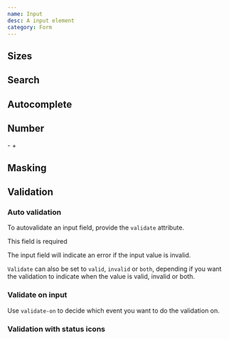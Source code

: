 ```yaml
---
name: Input
desc: A input element
category: Form
---
```


<core-knobs  element="core-input">
<core-input placeholder="Optional placeholder"></core-input>
</core-knobs>

## Sizes

<core-knobs hideTabs  element="core-input">
<core-input size="sm" placeholder="Small"></core-input>
<core-input size="md" placeholder="Medium"></core-input>
<core-input size="lg" placeholder="Large"></core-input>
</core-knobs>

## Search

<core-knobs hideTabs  element="core-input">
<core-input type="search" placeholder="Search...">
  <ion-icon style="font-size: 2rem" slot="start" name="search-outline"></ion-icon>
</core-input>
</core-knobs>

## Autocomplete

<core-knobs hideTabs  element="core-input">
<core-input autocomplete="email" type="email" placeholder="Email">
</core-input>
</core-knobs>

## Number

<core-knobs hideTabs  element="core-input">
<style>
  #NumberInput {
    min-width: 50px;
    text-align: center;
  }
</style>
<core-button onclick="NumberInput.stepDown()">-</core-button>
<core-input id="NumberInput" max="100" min="0" readonly step="10" value="0" type="number" ></core-input>
<core-button onclick="NumberInput.stepUp()">+</core-button>
</core-knobs>

## Masking

<core-knobs hideTabs  element="core-input">
<core-input type="tel" mask="+(00) 000 00 000" placeholder="Enter phone number">
</core-input>
</core-knobs>

## Validation

### Auto validation

To autovalidate an input field, provide the `validate` attribute.

<core-knobs hideTabs  element="core-input">
<core-input required  validate placeholder="Required input">
<div slot="error">This field is required</div>
</core-input>
</core-knobs>

The input field will indicate an error if the input value is invalid.

`Validate` can also be set to `valid`, `invalid` or `both`, depending if you want the validation to indicate when the value is valid, invalid or both.

### Validate on input

Use `validate-on` to decide which event you want to do the validation on.

<core-knobs hideTabs  element="core-input">
<core-input required type="email" validate="both" validate-on="input" placeholder="Enter email">
  <ion-icon style="font-size: 2rem" slot="start" name="mail-outline"></ion-icon>
</core-input>
</core-knobs>

### Validation with status icons

<core-knobs hideTabs  element="core-input">
<style>
  .status [slot="end"] {
    font-size: 2em;
    display: none;
  }
  .status [slot="start"] {
    font-size: 2em;
    display: block;
  }
  .status[valid] .check {
    display: block;
  }
  .status[invalid] .error {
    display: block;
  }
</style>
<core-input class="status" type="email" validate="both" validate-on="input" placeholder="Enter email">
  <ion-icon slot="end" class="check" name="checkmark-outline"></ion-icon>
  <ion-icon slot="end" class="error" name="alert-circle-outline"></ion-icon>
</core-input>
</core-knobs>
